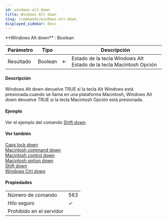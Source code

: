 ```yaml
---
id: windows-alt-down
title: Windows Alt down
slug: /commands/windows-alt-down
displayed_sidebar: docs
---
```


<!--REF #_command_.Windows Alt down.Syntax-->**Windows Alt down**  : Boolean<!-- END REF-->
<!--REF #_command_.Windows Alt down.Params-->
| Parámetro | Tipo |  | Descripción |
| --- | --- | --- | --- |
| Resultado | Boolean | &#8592; | Estado de la tecla Windows Alt Estado de la tecla Macintosh Opción |

<!-- END REF-->

#### Descripción 

<!--REF #_command_.Windows Alt down.Summary-->Windows Alt down devuelve TRUE si la tecla Alt Windows está presionada.<!-- END REF-->cuando se llama en una plataforma Macintosh, Windows Alt down devuelve TRUE si la tecla Macintosh Opción está presionada.

#### Ejemplo 

Ver el ejemplo del comando [Shift down](shift-down.md "Shift down").

#### Ver también 

[Caps lock down](caps-lock-down.md)  
[Macintosh command down](macintosh-command-down.md)  
[Macintosh control down](macintosh-control-down.md)  
[Macintosh option down](macintosh-option-down.md)  
[Shift down](shift-down.md)  
[Windows Ctrl down](windows-ctrl-down.md)  

#### Propiedades
|  |  |
| --- | --- |
| Número de comando | 563 |
| Hilo seguro | &check; |
| Prohibido en el servidor ||


